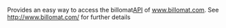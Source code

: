 Provides an easy way to access the billomat[API](API.md) of www.billomat.com.
See http://www.billomat.com/ for further details